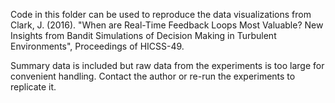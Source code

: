 Code in this folder can be used to reproduce the data visualizations from Clark, J. (2016). "When are Real-Time Feedback Loops Most Valuable? New Insights from Bandit Simulations of Decision Making in Turbulent Environments", Proceedings of HICSS-49.

Summary data is included but raw data from the experiments is too large for convenient handling.  Contact the author or re-run the experiments to replicate it.